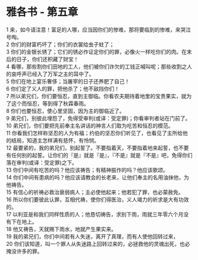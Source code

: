 # 雅各书 - 第五章
  
 1 来，如今请注意！富足的人哪，应当因你们的惨难，那将要临到的惨难，来哭泣号啕。  
 2 你们的财富朽坏了；你们的衣裳给虫子蛀了；  
 3 你们的金银长锈了；它们的锈必作证定你们的罪，必像火一样吃你们的肉。在末后的日子，你们还积藏了财宝！  
 4 看哪，那些割你们田地的工人，他们被你们诈欠的工钱正喊叫呢；那些收割之人的哀呼声已经入了万军之主的耳中了。  
 5 你们在地上宴乐奢侈；当屠宰的日子还养肥了自己！  
 6 你们定了义人的罪，把他杀了；他不敌挡你们！  
 7 所以弟兄们，你们要恒忍，直到主御临。你看农夫期待着地里的宝贵果实，就为了这个而恒忍，等到得了秋霖春雨。  
 8 你们也要恒忍，使心里坚固，因为主的御临近了。  
 9 弟兄们，别彼此埋怨了，免得受审判(或译：受定罪)；你看审判者站在门前了。  
 10 弟兄们，你们要把先前奉主名讲话的神言人们取为吃苦和恒忍的模范。  
 11 你看我们怎样称坚忍的人为有福；约伯的坚忍你们听见了，也看见了主所给他的结局，知道主怎样满有慈怀，有怜悯。  
 12 最要紧的，我的弟兄们，别起誓了。不要指着天，不要指着地来起誓，也不要有任何别的起誓。让你们的『是』就是『是』，『不是』就是『不是』吧，免得你们落在审判(或译：受定罪)之下。  
 13 你们中间有吃苦的吗？他应该祷告；有精神振作的吗？他应该歌颂。  
 14 你们中间有患病的吗？他应该请教会的长老来，让他们奉主的名用油抹他，为他祷告。  
 15 有信心的祈祷必救治衰弱病人；主必使他起来；他若犯了罪，也必蒙赦免。  
 16 所以你们要彼此认罪，互相代祷，使你们得医治，义人竭力的祈求是大有功效的。  
 17 以利亚是和我们同样性质的人；他恳切祷告，求别下雨，雨就三年零六个月没有下在地上。  
 18 他又祷告，天就赐下雨水，地就产生果实来。  
 19 我的弟兄们，你们中间若有人失迷，离开了真理，而有人使他回转过来，  
 20 你们该知道，叫一个罪人从失迷路上回转过来的，必拯救他的灵魂出死，也必掩没许多的罪。